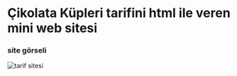 # Çikolata Küpleri tarifini html ile veren mini web sitesi
### site görseli

![tarif sitesi](https://github.com/Meryem-S/patika-bolum-sonu/blob/main/odev3/sitefoto.png?raw=true)
